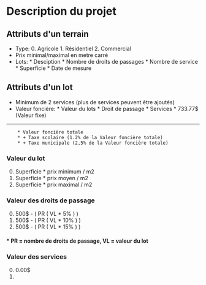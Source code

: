 # Description du projet
## Attributs d'un terrain
* Type:
        0. Agricole
        1. Résidentiel
        2. Commercial
* Prix minimal/maximal en metre carré
* Lots: 
        * Desciption
        * Nombre de droits de passages
        * Nombre de service
        * Superficie
        * Date de mesure

## Attributs d'un lot
* Minimum de 2 services (plus de services peuvent être ajoutés)
* Valeur foncière:
        * Valeur du lots
        * Droit de passage
        * Services
        * 733.77$ (Valeur fixe)
---
        * Valeur foncière totale
        * + Taxe scolaire (1.2% de la Valeur foncière totale)
        * + Taxe municipale (2,5% de la Valeur foncière totale)

### Valeur du lot
0. Superficie * prix minimum / m2
1. Superficie * prix moyen / m2
2. Superficie * prix maximal / m2

### Valeur des droits de passage
0. 500$ - ( PR ( VL * 5% ) )
1. 500$ - ( PR ( VL * 10% ) )
2. 500$ - ( PR ( VL * 15% ) )
#### * PR = nombre de droits de passage, VL = valeur du lot

### Valeur des services
0. 0.00$
1.  
